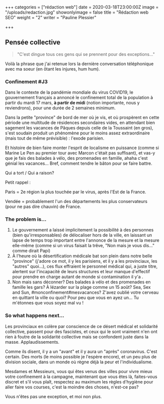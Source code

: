 +++
categories = ["rédaction web"]
date = 2020-03-18T23:00:00Z
image = "/uploads/redaction.jpg"
showonlyimage = false
title = "Rédaction web SEO"
weight = "2"
writer = "Pauline Plessier"

+++
<!--more-->

## Pensée collective

> "C'est dingue tous ces gens qui se prennent pour des exceptions..." 

Voilà la phrase que j'ai retenue lors la dernière conversation téléphonique avec ma soeur (en ôtant les injures, hum hum). 

### Confinement #J3

Dans le contexte de la pandémie mondiale du virus COVID19,  le gouvernement français a annoncé le confinement total de la population à partir du mardi 17 mars, **à partir de midi** (notion importante, nous y reviendrons), pour une durée de 2 semaines minimum.

Dans la petite "province" de bord de mer où je vis, et où prospèrent en cette période une multitude de résidences secondaires vides, en attendant bien sagement les vacances de Pâques depuis celle de la Toussaint (en gros), s'est soudain produit un phénomène pour le moins assez extraordinaire (mais tout de même prévisible) :  l'exode parisien. 

Et histoire de bien faire monter l'esprit de localisme en puissance (comme si Marine Le Pen au premier tour avec Marcon c'était pas suffisant), et vas-y que je fais  des balades à vélo, des promenades en famille, ahaha c'est génial les vacances...  Bref, comment tendre le bâton pour se faire battre.

Qui a tort / Qui a raison? 

Petit rappel :

Paris = 2e région la plus touchée par le virus, après l'Est de la France. 

Vendée = probablement l'un des départements les plus conservateurs (pour ne pas dire chauvin) de France. 

### The problem is...

1. Le gouvernement a laissé implicitement la possibilité à des personnes (bien qu'irresponsables) de délocaliser hors de la ville, en laissant un lapse de temps trop important entre l'annonce de la mesure et la mesure elle-même (comme si un virus faisait la trêve, "Non mais je vous dis..." comme dirait Papi)
2. À l'heure où la désertification médicale bat son plein dans notre belle "province" (j'adore ce mot, il y les parisiens, et il y a les provinciaux, les "autres" quoi...), ces flux effraient le personnel médical qui, a juste titre, alertent sur l'incapacité de leurs structures et leur manque d'effectif pour prendre en charge autant de monde si contamination il y'a . 
3. Non mais sans déconner? Des balades à vélo et des promenades en famille les gars? À lézarder sur la plage comme un 15 août? Sea, Sex and Sun, #monconfinement#mesvacances? Z'avez oublié votre cerveau en quittant la ville ou quoi? Pour peu que vous en ayez un... Tu m'étonnes que vous soyez mal vu !

### So what happens next... 

Les provinciaux en colère par conscience de ce désert médical et solidarité collective, passent pour des fascistes, et ceux qui le sont vraiment n'en ont rien à foutre de la solidarité collective mais se confondent juste dans la masse. Applaudissements.

Comme ils disent, il y a un "avant" et il y aura un "après" coronavirus. C'est certain. Des morts (le moins possible je l'espère encore), et un peu plus de division sociale, dans un monde où règne déjà la peur et l'individualisme. 

Mesdames et Messieurs, vous qui êtes venus des villes pour vivre mieux votre confinement à la campagne, maintenant que vous êtes là, faites-vous discret et s'il vous plaît, respectez au maximum les règles d'hygiène pour aller faire vos courses, c'est la moindre des choses, n'est-ce pas? 

Vous n'êtes pas une exception, et moi non plus. 